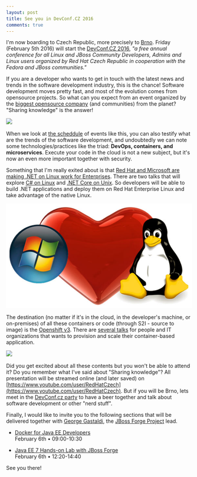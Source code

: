 ```yaml
---
layout: post
title: See you in DevConf.CZ 2016
comments: true
---
```


I'm now boarding to Czech Republic, more precisely to [Brno](https://goo.gl/maps/4ZMo4u8NEiN2).  Friday (February 5th 2016) will start the [DevConf.CZ 2016](http://www.devconf.cz/), *"a free annual conference for all Linux and JBoss Community Developers, Admins and Linux users organized by Red Hat Czech Republic in cooperation with the Fedora and JBoss communities."*

If you are a developer who wants to get in touch with the latest news and trends in the software development industry, this is the chance! Software development moves pretty fast, and most of the evolution comes from opensource projects. So what can you expect from an event organized by the [biggest opensource company](http://www.redhat.com/) (and communities) from the planet? "Sharing knowledge" is the answer! 

![](https://media.licdn.com/media/p/5/000/23a/303/37a2493.png)

When we look at [the scheddule](https://devconfcz2016.sched.org/) of events like this, you can also testify what are the trends of the software development, and undoubtedly we can note some technologies/practices like the triad: **DevOps, containers, and microservices**. Execute your code in the cloud is not a new subject, but it's now an even more important  together with security.

Something that I'm really exited about is that [Red Hat and Microsoft are making .NET on Linux work for Enterprises](http://developerblog.redhat.com/2015/11/04/red-hat-microsoft-making-dot-net-on-linux-for-enterprises/). There are two talks that will explore [C# on Linux](https://devconfcz2016.sched.org/event/5m0W/c-on-linux) and [.NET Core on Unix](https://devconfcz2016.sched.org/event/5m0H/net-core-on-unix). So developers will be able to build .NET applications and deploy them on Red Hat Enterprise Linux and take advantage of the native Linux.

![](/images/ms-linux.jpg)

The destination (no matter if it's in the cloud, in the developer's machine, or on-premises) of all these containers or code (through S2I - source to image) is the [Openshift v3](https://www.openshift.org/).  There are [several talks](https://devconfcz2016.sched.org/overview/type/OpenShift) for people and IT organizations that wants to provision and scale their container-based application.

![](https://blog.openshift.com/wp-content/uploads/Community-Slide.png)

Did you get excited about all these contents but you won't be able to attend it? Do you remember what I've said about "Sharing knowledge"? All presentation will be streamed online (and later saved) on [https://www.youtube.com/user/RedHatCzech](https://www.youtube.com/user/RedHatCzech). But if you will be Brno, lets meet in the [DevConf.cz party](http://devconf.cz/party) to have a beer together and talk about software development or other "nerd stuff".

Finally, I would like to invite you to the following sections that will be delivered together with [George Gastaldi](https://twitter.com/gegastaldi), the [JBoss Forge Project](http://forge.jboss.org/) lead.

- [Docker for Java EE Developers](https://devconfcz2016.sched.org/event/5m0d/docker-for-java-ee-developers)  
  February 6th • 09:00-10:30

- [Java EE 7 Hands-on Lab with JBoss Forge](https://devconfcz2016.sched.org/event/5m0x/java-ee-7-hands-on-lab-with-jboss-forge)  
  February 6th • 12:20-14:40
  
See you there!